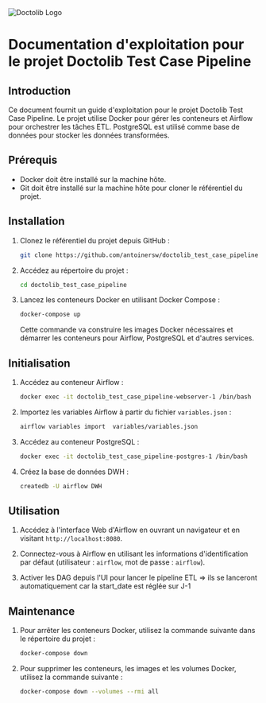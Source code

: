 
<html>
<head>
 
 
</head>
<body>

<img src="https://www.ffmkr.org/_upload/cache/ressources/logos/logo-doctolib.svg_298_139.jpg" alt="Doctolib Logo" class="center">

</body>
</html>

# Documentation d'exploitation pour le projet Doctolib Test Case Pipeline

## Introduction

Ce document fournit un guide d'exploitation pour le projet Doctolib Test Case Pipeline. Le projet utilise Docker pour gérer les conteneurs et Airflow pour orchestrer les tâches ETL. PostgreSQL est utilisé comme base de données pour stocker les données transformées.

## Prérequis

- Docker doit être installé sur la machine hôte.
- Git doit être installé sur la machine hôte pour cloner le référentiel du projet.

## Installation

1. Clonez le référentiel du projet depuis GitHub :

   ```bash
   git clone https://github.com/antoinersw/doctolib_test_case_pipeline.git
   ```

2. Accédez au répertoire du projet :

   ```bash
   cd doctolib_test_case_pipeline
   ```

3. Lancez les conteneurs Docker en utilisant Docker Compose :

   ```bash
   docker-compose up
   ```

   Cette commande va construire les images Docker nécessaires et démarrer les conteneurs pour Airflow, PostgreSQL et d'autres services.

## Initialisation

1. Accédez au conteneur Airflow :

   ```bash
   docker exec -it doctolib_test_case_pipeline-webserver-1 /bin/bash
   ```

2. Importez les variables Airflow à partir du fichier `variables.json` :

   ```bash
   airflow variables import  variables/variables.json
   ```

3. Accédez au conteneur PostgreSQL :

   ```bash
   docker exec -it doctolib_test_case_pipeline-postgres-1 /bin/bash
   ```

4. Créez la base de données DWH :

   ```bash
   createdb -U airflow DWH
   ```

## Utilisation

1. Accédez à l'interface Web d'Airflow en ouvrant un navigateur et en visitant `http://localhost:8080`.

2. Connectez-vous à Airflow en utilisant les informations d'identification par défaut (utilisateur : `airflow`, mot de passe : `airflow`).

3. Activer les DAG depuis l'UI pour lancer le pipeline ETL => ils se lanceront automatiquement car la start_date est réglée sur J-1

## Maintenance

1. Pour arrêter les conteneurs Docker, utilisez la commande suivante dans le répertoire du projet :

   ```bash
   docker-compose down
   ```

2. Pour supprimer les conteneurs, les images et les volumes Docker, utilisez la commande suivante :

   ```bash
   docker-compose down --volumes --rmi all
   ```
 